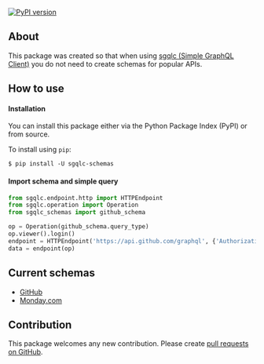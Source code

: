 [![PyPI version](https://badge.fury.io/py/sgqlc-schemas.svg)](https://badge.fury.io/py/sgqlc-schemas)
## About

This package was created so that when using [sgqlc (Simple GraphQL Client)](https://github.com/profusion/sgqlc "sgqlc (Simple GraphQL Client)") you do not need to create schemas for popular APIs.

## How to use

#### Installation

You can install this package either via the Python Package Index (PyPI) or from source.

To install using ``pip``:
```
$ pip install -U sgqlc-schemas
```

#### Import schema and simple query
```python
from sgqlc.endpoint.http import HTTPEndpoint
from sgqlc.operation import Operation
from sgqlc_schemas import github_schema

op = Operation(github_schema.query_type)
op.viewer().login()
endpoint = HTTPEndpoint('https://api.github.com/graphql', {'Authorization': f'bearer {token}'})
data = endpoint(op)
```

## Current schemas

- [GitHub](http://github.com "GitHub")
- [Monday.com](http://monday.com "Monday.com")

## Contribution

This package welcomes any new contribution. Please create [pull requests on GitHub](https://github.com/Mogost/sgqlc-schemas/pulls "pull requests on GitHub").
